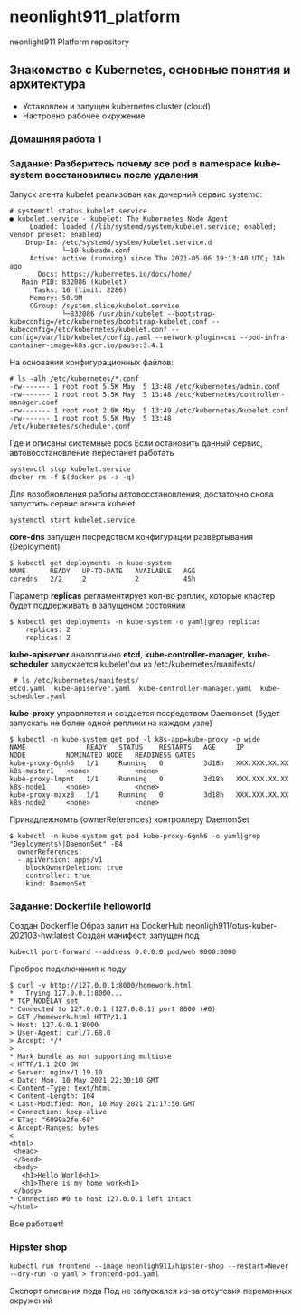 # neonlight911_platform
neonlight911 Platform repository

## Знакомство с Kubernetes, основные понятия и архитектура

* Установлен и запущен kubernetes cluster (cloud)
* Настроено рабочее окружение

### Домашняя работа 1

### Задание: Разберитесь почему все pod в namespace kube-system восстановились после удаления
Запуск агента kubelet реализован как дочерний сервис systemd:

~~~
# systemctl status kubelet.service
● kubelet.service - kubelet: The Kubernetes Node Agent
     Loaded: loaded (/lib/systemd/system/kubelet.service; enabled; vendor preset: enabled)
    Drop-In: /etc/systemd/system/kubelet.service.d
             └─10-kubeadm.conf
     Active: active (running) since Thu 2021-05-06 19:13:40 UTC; 14h ago
       Docs: https://kubernetes.io/docs/home/
   Main PID: 832086 (kubelet)
      Tasks: 16 (limit: 2286)
     Memory: 50.9M
     CGroup: /system.slice/kubelet.service
             └─832086 /usr/bin/kubelet --bootstrap-kubeconfig=/etc/kubernetes/bootstrap-kubelet.conf --kubeconfig=/etc/kubernetes/kubelet.conf --config=/var/lib/kubelet/config.yaml --network-plugin=cni --pod-infra-container-image=k8s.gcr.io/pause:3.4.1
~~~

На основании конфигурационных файлов:

~~~
# ls -alh /etc/kubernetes/*.conf 
-rw------- 1 root root 5.5K May  5 13:48 /etc/kubernetes/admin.conf
-rw------- 1 root root 5.5K May  5 13:48 /etc/kubernetes/controller-manager.conf
-rw------- 1 root root 2.0K May  5 13:49 /etc/kubernetes/kubelet.conf
-rw------- 1 root root 5.5K May  5 13:48 /etc/kubernetes/scheduler.conf
~~~

Где и описаны системные pods
Если остановить данный сервис, автовосстановление перестанет работать

~~~
systemctl stop kubelet.service
docker rm -f $(docker ps -a -q)
~~~

Для возобновления работы автовосстановления, достаточно снова запустить сервис агента kubelet

~~~~
systemctl start kubelet.service
~~~~

**core-dns** запущен посредством конфигурации развёртывания (Deployment)

~~~
$ kubectl get deployments -n kube-system
NAME      READY   UP-TO-DATE   AVAILABLE   AGE
coredns   2/2     2            2           45h
~~~

Параметр **replicas** регламентирует кол-во реплик, которые кластер будет поддерживать в запущеном состоянии

~~~
$ kubectl get deployments -n kube-system -o yaml|grep replicas
    replicas: 2
    replicas: 2
~~~

**kube-apiserver** аналолгично **etcd**, **kube-controller-manager**, **kube-scheduler** запускается kubelet'ом из /etc/kubernetes/manifests/

~~~
 # ls /etc/kubernetes/manifests/
etcd.yaml  kube-apiserver.yaml  kube-controller-manager.yaml  kube-scheduler.yaml
~~~

**kube-proxy** управляется и создается посредством Daemonset (будет запускать не более одной реплики на каждом узле)

~~~
$ kubectl -n kube-system get pod -l k8s-app=kube-proxy -o wide
NAME               READY   STATUS    RESTARTS   AGE     IP              NODE          NOMINATED NODE   READINESS GATES
kube-proxy-6gnh6   1/1     Running   0          3d18h   XXX.XXX.XX.XX   k8s-master1   <none>           <none>
kube-proxy-lmpnt   1/1     Running   0          3d18h   XXX.XXX.XX.XX   k8s-node1     <none>           <none>
kube-proxy-mzxz8   1/1     Running   0          3d18h   XXX.XXX.XX.XX   k8s-node2     <none>           <none>
~~~

Принадлежномть (ownerReferences) контроллеру DaemonSet

~~~
$ kubectl -n kube-system get pod kube-proxy-6gnh6 -o yaml|grep "Deployments\|DaemonSet" -B4
  ownerReferences:
  - apiVersion: apps/v1
    blockOwnerDeletion: true
    controller: true
    kind: DaemonSet
~~~

### Задание: Dockerfile helloworld
Создан Dockerfile
Образ залит на DockerHub neonligh911/otus-kuber-202103-hw:latest
Создан манифест, запущен под

~~~
kubectl port-forward --address 0.0.0.0 pod/web 8000:8000
~~~

Проброс подключения к поду

~~~
$ curl -v http://127.0.0.1:8000/homework.html
*   Trying 127.0.0.1:8000...
* TCP_NODELAY set
* Connected to 127.0.0.1 (127.0.0.1) port 8000 (#0)
> GET /homework.html HTTP/1.1
> Host: 127.0.0.1:8000
> User-Agent: curl/7.68.0
> Accept: */*
> 
* Mark bundle as not supporting multiuse
< HTTP/1.1 200 OK
< Server: nginx/1.19.10
< Date: Mon, 10 May 2021 22:30:10 GMT
< Content-Type: text/html
< Content-Length: 104
< Last-Modified: Mon, 10 May 2021 21:17:50 GMT
< Connection: keep-alive
< ETag: "6099a2fe-68"
< Accept-Ranges: bytes
< 
<html>
 <head>
 </head>
 <body>
   <h1>Hello World<h1>
   <h1>There is my home work<h1>
 </body>
* Connection #0 to host 127.0.0.1 left intact
</html>
~~~

Все работает!

### Hipster shop
~~~
kubectl run frontend --image neonligh911/hipster-shop --restart=Never --dry-run -o yaml > frontend-pod.yaml
~~~

Экспорт описания пода
Под не запускался из-за отсутсвия переменных окружений
